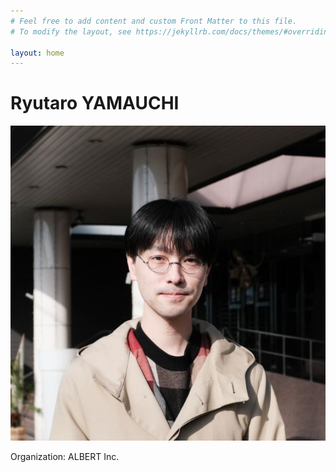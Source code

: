 ```yaml
---
# Feel free to add content and custom Front Matter to this file.
# To modify the layout, see https://jekyllrb.com/docs/themes/#overriding-theme-defaults

layout: home
---
```


# Ryutaro YAMAUCHI

![portrait](../assets/portrait.jpg)

Organization: ALBERT Inc.

